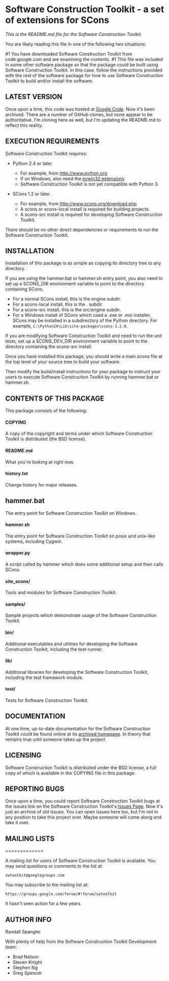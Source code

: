 # Software Construction Toolkit - a set of extensions for SCons

*This is the README.md file for the Software Construction Toolkit.*

You are likely reading this file in one of the following two situations:

 #1 You have downloaded Software Construction Toolkit from code.google.com and are examining the contents.
 #1 This file was included in some other software package so that the package could be built using Software Construction Toolkit. In this case, follow the instructions provided with the rest of the software package for how to use Software Construction Toolkit to build and/or install the software.

## LATEST VERSION

Once upon a time, this code was hosted at [Google Code](http://code.google.com/p/swtoolkit). Now it's been archived. There are a number of GitHub clones, but none appear to be authoritative. I'm cloning here as well, but I'm updating the README.md to reflect this reality.

## EXECUTION REQUIREMENTS

Software Construction Toolkit requires:

  * Python 2.4 or later.
    * For example, from http://www.python.org
    * If on Windows, also need the [pywin32 extensions](http://sourceforge.net/projects/pywin32/)
    * Software Construction Toolkit is not yet compatible with Python 3.

  * SCons 1.2 or later.
    * For example, from http://www.scons.org/download.php
    * A scons or scons-local install is required for building projects.
    * A scons-src install is required for developing Software Construction Toolkit.

There should be no other direct dependencies or requirements to run the
Software Construction Toolkit.

## INSTALLATION

Installation of this package is as simple as copying its directory tree to any
directory.

If you are using the hammer.bat or hammer.sh entry point, you also need to set
up a SCONS_DIR environment variable to point to the directory containing SCons.

  * For a normal SCons install, this is the engine subdir.
  * For a scons-local install, this is the . subdir.
  * For a scons-src install, this is the src/engine subdir.
  * For a Windows install of SCons which used a .exe or .msi installer, SCons may be installed in a subdirectory of the Python directory. For example, `C:\Python24\Lib\site-packages\scons-1.2.0`.

If you are modifying Software Construction Toolkit and need to run the unit tests, set up a SCONS_DEV_DIR environment variable to point to the directory containing the scons-src install.

Once you have installed this package, you should write a main.scons file at the top level of your source tree to build your software.

Then modify the build/install instructions for your package to instruct your users to execute Software Construction Toolkit by running hammer.bat or hammer.sh.

## CONTENTS OF THIS PACKAGE

This package consists of the following:

#### COPYING
A copy of the copyright and terms under which Software Construction Toolkit is distributed (the BSD license).

#### README.md

What you're looking at right now.

#### history.txt

Change history for major releases.

## hammer.bat

The entry point for Software Construction Toolkit on Windows.

#### hammer.sh

The entry point for Software Construction Toolkit on posix and unix-like systems, including Cygwin.

#### wrapper.py

A script called by hammer which does some additional setup and then calls SCons.

#### site_scons/

Tools and modules for Software Construction Toolkit.

#### samples/

Sample projects which demonstrate usage of the Software Construction Toolkit.

#### bin/

Additional executables and utilities for developing the Software Construction Toolkit, including the test-runner.

#### lib/

Additional libraries for developing the Software Construction Toolkit, including the test framework module.

#### test/

Tests for Software Construction Toolkit.

## DOCUMENTATION

At one time, up-to-date documentation for the Software Construction Toolkit could be found online at its [archived homepage](https://code.google.com/archive/p/swtoolkit/). In theory that remains true until someone takes up the project.

## LICENSING

Software Construction Toolkit is distributed under the BSD license, a full copy of which is available in the COPYING file in this package.

## REPORTING BUGS

Once upon a time, you could report Software Construction Toolkit bugs at the Issues link on the Software Construction Toolkit's [Issues Page](https://code.google.com/archive/p/swtoolkit/issues). Now it's just an archive of old issues. You can open issues here too, but I'm not in any position to take this project over. Maybe someone will come along and take it over.

## MAILING LISTS
=============

A mailing list for users of Software Construction Toolkit is available.  You may send questions or comments to the list at:

`swtoolkit@googlegroups.com`

You may subscribe to the mailing list at:

`https://groups.google.com/forum/#!forum/swtoolkit`

It hasn't seen action for a few years.

## AUTHOR INFO

Randall Spangler <randall dot spangler at gmail dot com>

With plenty of help from the Software Construction Toolkit Development team:
  * Brad Nelson
  * Steven Knight
  * Stephen Ng
  * Greg Spencer
